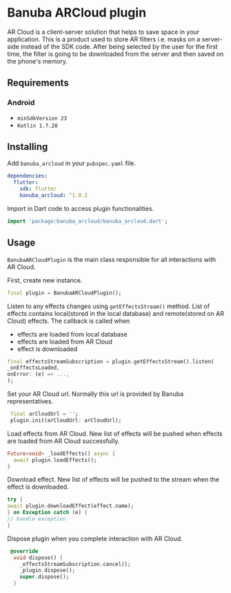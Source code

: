 # Banuba ARCloud plugin

AR Cloud is a client-server solution that helps to save space in your application. This is a product used to store AR filters i.e. masks on a server-side instead of the SDK code. After being selected by the user for the first time, the filter is going to be downloaded from the server and then saved on the phone's memory.

## Requirements
### Android
- `minSdkVersion 23`
- `Kotlin 1.7.20`

## Installing

Add `banuba_arcloud` in your ```pubspec.yaml``` file.

```yaml
dependencies:
  flutter:
    sdk: flutter
    banuba_arcloud: ^1.0.2
```

Import in Dart code to access plugin functionalities.
```dart
import 'package:banuba_arcloud/banuba_arcloud.dart';
```

## Usage

```BanubaARCloudPlugin``` is the main class responsible for all interactions with AR Cloud.

First, create new instance.
```dart
final plugin = BanubaARCloudPlugin();
```

Listen to any effects changes using ```getEffectsStream()``` method. List of effects 
contains local(stored in the local database) and remote(stored on AR Cloud) effects. 
The callback is called when
- effects are loaded from local database
- effects are loaded from AR Cloud
- effect is downloaded

```dart
final effectsStreamSubscription = plugin.getEffectsStream().listen(
_onEffectsLoaded,
onError: (e) => ...,
);
```

Set your AR Cloud url. Normally this url is provided by Banuba representatives.
```dart
 final arCloudUrl = '';
 plugin.init(arCloudUrl: arCloudUrl);
```

Load effects from AR Cloud. New list of effects will be pushed when effects are loaded from AR Cloud successfully.
```dart
Future<void> _loadEffects() async {
  await plugin.loadEffects();
}
```

Download effect. New list of effects will be pushed to the stream when the effect is downloaded.
```dart
try {
await plugin.downloadEffect(effect.name);
} on Exception catch (e) {
// handle exception
}
```

Dispose plugin when you complete interaction with AR Cloud.

```dart
 @override
  void dispose() {
    _effectsStreamSubscription.cancel();
    _plugin.dispose();
    super.dispose();
  }
```

